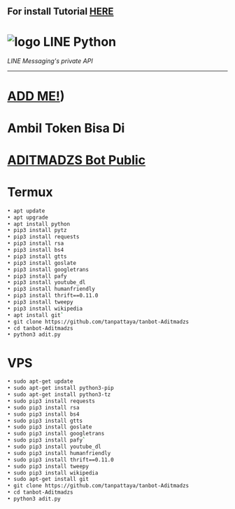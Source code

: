 ## For install Tutorial [HERE](https://www.youtube.com/watch?v=v_h-t8iGYzQ&t=28s)
# ![logo](LINE-sm.png) LINE Python

*LINE Messaging's private API*

----
# [ADD ME!](https://line.me/R/ti/p/~ptatan1983'))
# Ambil Token Bisa Di
# [ADITMADZS Bot Public](line.me/ti/p/~botaditmadzs)

# Termux

```sh
• apt update
• apt upgrade
• apt install python
• pip3 install pytz
• pip3 install requests
• pip3 install rsa
• pip3 install bs4
• pip3 install gtts
• pip3 install goslate
• pip3 install googletrans
• pip3 install pafy
• pip3 install youtube_dl
• pip3 install humanfriendly
• pip3 install thrift==0.11.0
• pip3 install tweepy
• pip3 install wikipedia
• apt install git`
• git clone https://github.com/tanpattaya/tanbot-Aditmadzs
• cd tanbot-Aditmadzs
• python3 adit.py
```

# VPS

```sh
• sudo apt-get update
• sudo apt-get install python3-pip
• sudo apt-get install python3-tz
• sudo pip3 install requests
• sudo pip3 install rsa 
• sudo pip3 install bs4 
• sudo pip3 install gtts 
• sudo pip3 install goslate
• sudo pip3 install googletrans 
• sudo pip3 install pafy` 
• sudo pip3 install youtube_dl 
• sudo pip3 install humanfriendly
• sudo pip3 install thrift==0.11.0
• sudo pip3 install tweepy
• sudo pip3 install wikipedia
• sudo apt-get install git
• git clone https://github.com/tanpattaya/tanbot-Aditmadzs
• cd tanbot-Aditmadzs
• python3 adit.py
```

